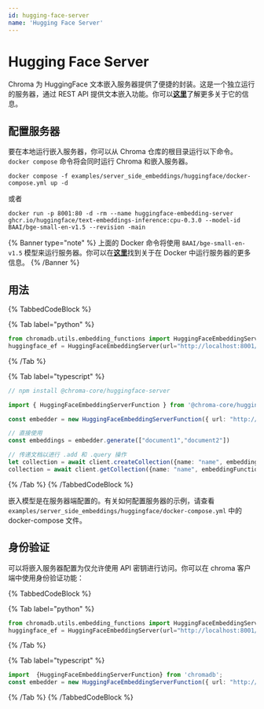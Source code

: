 ```yaml
---
id: hugging-face-server
name: 'Hugging Face Server'
---
```


# Hugging Face Server

Chroma 为 HuggingFace 文本嵌入服务器提供了便捷的封装。这是一个独立运行的服务器，通过 REST API 提供文本嵌入功能。你可以[**这里**](https://github.com/huggingface/text-embeddings-inference)了解更多关于它的信息。

## 配置服务器

要在本地运行嵌入服务器，你可以从 Chroma 仓库的根目录运行以下命令。`docker compose` 命令将会同时运行 Chroma 和嵌入服务器。

```terminal
docker compose -f examples/server_side_embeddings/huggingface/docker-compose.yml up -d
```

或者

```terminal
docker run -p 8001:80 -d -rm --name huggingface-embedding-server ghcr.io/huggingface/text-embeddings-inference:cpu-0.3.0 --model-id BAAI/bge-small-en-v1.5 --revision -main
```

{% Banner type="note" %}
上面的 Docker 命令将使用 `BAAI/bge-small-en-v1.5` 模型来运行服务器。你可以在[**这里**](https://github.com/huggingface/text-embeddings-inference#docker)找到关于在 Docker 中运行服务器的更多信息。
{% /Banner %}

## 用法

{% TabbedCodeBlock %}

{% Tab label="python" %}

```python
from chromadb.utils.embedding_functions import HuggingFaceEmbeddingServer
huggingface_ef = HuggingFaceEmbeddingServer(url="http://localhost:8001/embed")
```

{% /Tab %}

{% Tab label="typescript" %}

```typescript
// npm install @chroma-core/huggingface-server

import { HuggingFaceEmbeddingServerFunction } from '@chroma-core/huggingface-server';

const embedder = new HuggingFaceEmbeddingServerFunction({ url: "http://localhost:8001/embed" })

// 直接使用
const embeddings = embedder.generate(["document1","document2"])

// 传递文档以进行 .add 和 .query 操作
let collection = await client.createCollection({name: "name", embeddingFunction: embedder})
collection = await client.getCollection({name: "name", embeddingFunction: embedder})
```

{% /Tab %}
{% /TabbedCodeBlock %}

嵌入模型是在服务器端配置的。有关如何配置服务器的示例，请查看 `examples/server_side_embeddings/huggingface/docker-compose.yml` 中的 docker-compose 文件。

## 身份验证

可以将嵌入服务器配置为仅允许使用 API 密钥进行访问。你可以在 chroma 客户端中使用身份验证功能：

{% TabbedCodeBlock %}

{% Tab label="python" %}

```python
from chromadb.utils.embedding_functions import HuggingFaceEmbeddingServer
huggingface_ef = HuggingFaceEmbeddingServer(url="http://localhost:8001/embed", api_key="你的密钥")
```

{% /Tab %}

{% Tab label="typescript" %}

```typescript
import  {HuggingFaceEmbeddingServerFunction} from 'chromadb';
const embedder = new HuggingFaceEmbeddingServerFunction({ url: "http://localhost:8001/embed", apiKey: "你的密钥" })
```

{% /Tab %}
{% /TabbedCodeBlock %}